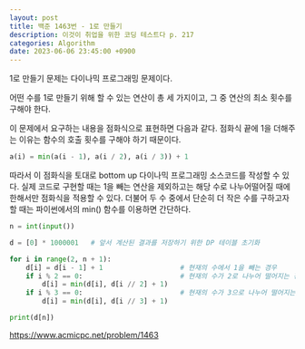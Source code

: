 ```yaml
---
layout: post
title: 백준 1463번 - 1로 만들기
description: 이것이 취업을 위한 코딩 테스트다 p. 217
categories: Algorithm
date: 2023-06-06 23:45:00 +0900
---
```

1로 만들기 문제는 다이나믹 프로그래밍 문제이다.

어떤 수를 1로 만들기 위해 할 수 있는 연산이 총 세 가지이고, 그 중 연산의 최소 횟수를 구해야 한다.

이 문제에서 요구하는 내용을 점화식으로 표현하면 다음과 같다. 점화식 끝에 1을 더해주는 이유는 함수의 호출 횟수를 구해야 하기 때문이다.

```python
a(i) = min(a(i - 1), a(i / 2), a(i / 3)) + 1
```

따라서 이 점화식을 토대로 bottom up 다이나믹 프로그래밍 소스코드를 작성할 수 있다. 실제 코드로 구현할 때는 1을 빼는 연산을 제외하고는 해당 수로 나누어떨어질 때에 한해서만 점화식을 적용할 수 있다. 더불어 두 수 중에서 단순히 더 작은 수를 구하고자 할 때는 파이썬에서의 min() 함수를 이용하면 간단하다.

```python
n = int(input())

d = [0] * 1000001   # 앞서 계산된 결과를 저장하기 위한 DP 테이블 초기화

for i in range(2, n + 1):
    d[i] = d[i - 1] + 1                   # 현재의 수에서 1을 빼는 경우
    if i % 2 == 0:                        # 현재의 수가 2로 나누어 떨어지는 경우  
        d[i] = min(d[i], d[i // 2] + 1)
    if i % 3 == 0:                        # 현재의 수가 3으로 나누어 떨어지는 경우
        d[i] = min(d[i], d[i // 3] + 1)

print(d[n])
```


https://www.acmicpc.net/problem/1463
